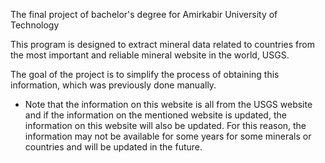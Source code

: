 The final project of bachelor's degree for Amirkabir University of Technology

This program is designed to extract mineral data related to countries from the
most important and reliable mineral website in the world, USGS.

The goal of the project is to simplify the process of obtaining this information,
which was previously done manually.

- Note that the information on this website is all from the USGS website and if the information
  on the mentioned website is updated, the information on this website will also be updated.
  For this reason, the information may not be available for some years for some minerals or
  countries and will be updated in the future.
